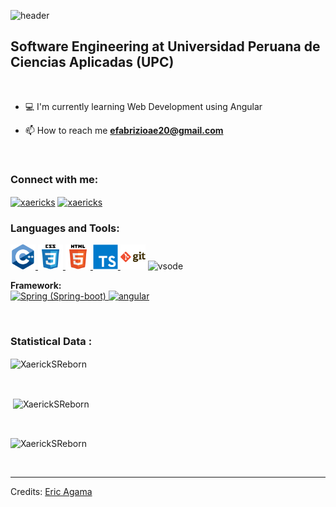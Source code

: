 <img src="https://capsule-render.vercel.app/api?color=0:1408d0,50:0860d0,100:08c4d0&height=250&section=header&text=Eric%20Fabrizio%20Agama%20Espinoza&fontSize=30&type=waving&fontColor=fefefe&&animation=fadeIn"
  alt="header"/>
<br>
## Software Engineering at Universidad Peruana de Ciencias Aplicadas (UPC)
<br>

- 💻 I'm currently learning Web Development using Angular

- 📫 How to reach me **efabrizioae20@gmail.com**

<br>

<h3 align="left">Connect with me:</h3>
<p align="left">
  <a href="https://www.instagram.com/xaericks/" target="blank"><img align="center"
      src="https://raw.githubusercontent.com/rahuldkjain/github-profile-readme-generator/master/src/images/icons/Social/instagram.svg"
      alt="xaericks" height="30" width="40" /></a>
 <a href="https://x.com/Xaericks" target="blank"><img align="center"
      src="https://raw.githubusercontent.com/rahuldkjain/github-profile-readme-generator/master/src/images/icons/Social/twitter.svg"
      alt="xaericks" height="30" width="40" /></a>
</p>

<h3>Languages and Tools:</h3>

<p align="left">
  <a href="https://www.w3schools.com/cpp/" target="_blank" rel="noreferrer">
    <img src="https://raw.githubusercontent.com/devicons/devicon/master/icons/cplusplus/cplusplus-original.svg"
         alt="cplusplus" width="40" height="40" />
  </a>
  <a href="https://www.w3schools.com/css/" target="_blank" rel="noreferrer">
    <img src="https://raw.githubusercontent.com/devicons/devicon/master/icons/css3/css3-original-wordmark.svg"
         alt="css3" width="40" height="40" />
  </a>
  <a href="https://www.w3schools.com/html/" target="_blank" rel="noreferrer">
    <img src="https://raw.githubusercontent.com/devicons/devicon/master/icons/html5/html5-original-wordmark.svg"
         alt="html5" width="40" height="40" />
  </a>
  <a href="https://www.typescriptlang.org/" target="_blank" rel="noreferrer">
    <img src="https://raw.githubusercontent.com/devicons/devicon/master/icons/typescript/typescript-original.svg"
         alt="typescript" width="40" height="40" />
  </a>
  <a>
    <img "title="git" alt="git" width="40px" src="https://raw.githubusercontent.com/github/explore/master/topics/git/git.png"/>
  </a>
  <a>
    <img "title="vs" alt="vsode" width="40px" src="https://img.icons8.com/fluent/48/000000/visual-studio-code-2019.png"/>
  </a>
  <br/>

  **Framework:**
  <br>
  <a href="https://spring.io/" target="_blank" rel="noreferrer">
    <img
    src="https://cdn.jsdelivr.net/gh/devicons/devicon@latest/icons/spring/spring-original-wordmark.svg"
    width="60px" alt="Spring (Spring-boot)"/>
  </a>
  <a href="https://angular.io/" target="_blank" rel="noreferrer">
    <img src="https://cdn.jsdelivr.net/gh/devicons/devicon@latest/icons/angularjs/angularjs-original.svg"
         alt="angular" width="60" />
  </a>
</p>

<br>

<h3>Statistical Data :</h3>
<p><img align="center"
    src="https://github-readme-stats.vercel.app/api?username=XaerickSReborn&theme=midnight-purple&show_icons=true&hide_border=false&count_private=false"
    alt="XaerickSReborn" 
    bg_color=#808080/></p>

<br>

<p>&nbsp;<img align="center" src="https://github-readme-streak-stats.herokuapp.com/?user=XaerickSReborn&theme=midnight-purple&hide_border=false"
    alt="XaerickSReborn" /></p>

<br>

<p><img align="center" src="https://github-readme-stats.vercel.app/api/top-langs/?username=XaerickSReborn&theme=midnight-purple&show_icons=true&hide_border=false&layout=compact" alt="XaerickSReborn" /></p>
      
<p align="left"> <a href="https://twitter.com/" target="blank"><img
      src="https://img.shields.io/twitter/follow/?logo=twitter&style=for-the-badge" alt="" /></a> </p>

-----
Credits: [Eric Agama](https://github.com/XaerickSReborn)

